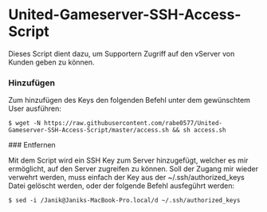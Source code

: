 # United-Gameserver-SSH-Access-Script
Dieses Script dient dazu, um Supportern Zugriff auf den vServer von Kunden geben zu können.


### Hinzufügen

Zum hinzufügen des Keys den folgenden Befehl unter dem gewünschtem User ausführen:
```
$ wget -N https://raw.githubusercontent.com/rabe0577/United-Gameserver-SSH-Access-Script/master/access.sh && sh access.sh
```

<Enter>
### Entfernen

Mit dem Script wird ein SSH Key zum Server hinzugefügt, welcher es mir ermöglicht, auf den Server zugreifen zu können. Soll der Zugang mir wieder verwehrt werden, muss einfach der Key aus der ~/.ssh/authorized_keys Datei gelöscht werden, oder der folgende Befehl ausfegührt werden:
```
$ sed -i /Janik@Janiks-MacBook-Pro.local/d ~/.ssh/authorized_keys
```